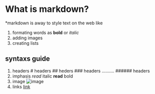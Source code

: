 # What is markdown?

*markdown is away to style text on the web like 
1. formating words as **bold** or *italic*
2. adding images
3. creating lists

## syntaxs guide

1. headers # headers ## heders ### headers .......... ###### headers
2. imphasis *read* italic   **read** bold
3. image ![image](url)
4. links [link](https://.........com)  
